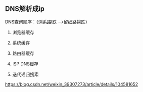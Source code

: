 ## DNS解析成ip

DNS查询顺序：（浏系路I跌 —>留细路挨跌）

1. 浏览器缓存

2. 系统缓存 

3. 路由器缓存

4. ISP DNS缓存

5. 迭代递归搜索

https://blog.csdn.net/weixin_39307273/article/details/104581652
